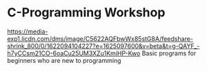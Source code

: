 # C-Programming Workshop
https://media-exp1.licdn.com/dms/image/C5622AQFbwWx85stG8A/feedshare-shrink_800/0/1622094104227?e=1625097600&v=beta&t=g-QAYF_-h7yCCsm21CO-6oaCu25UM3XZu1KmiHP-Kwo
Basic programs for beginners who are new to programming
